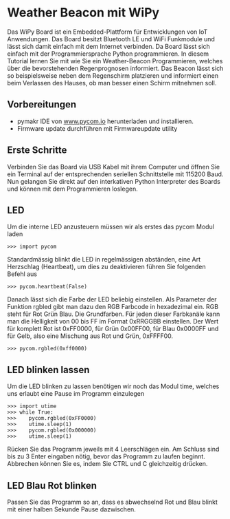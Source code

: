 # Weather Beacon mit WiPy
Das WiPy Board ist ein Embedded-Plattform für Entwicklungen von IoT Anwendungen. Das Board besitzt Bluetooth LE und WiFi Funkmodule und lässt sich damit einfach mit dem Internet verbinden. Da Board lässt sich einfach mit der Programmiersprache Python programmieren. 
In diesem Tutorial lernen Sie mit wie Sie ein Weather-Beacon Programmieren, welches über die bevorstehenden Regenprognosen informiert. Das Beacon lässt sich so beispielsweise neben dem Regenschirm platzieren und informiert einen beim Verlassen des Hauses, ob man besser einen Schirm mitnehmen soll.
## Vorbereitungen
- pymakr IDE von www.pycom.io herunterladen und installieren.
- Firmware update durchführen mit Firmwareupdate utility

## Erste Schritte
Verbinden Sie das Board via USB Kabel mit ihrem Computer und öffnen Sie ein Terminal auf der entsprechenden seriellen Schnittstelle mit 115200 Baud. Nun gelangen Sie direkt auf den interkativen Python Interpreter des Boards und können mit dem Programmieren loslegen.

## LED
Um die interne LED anzusteuern müssen wir als erstes das pycom Modul laden

    >>> import pycom
    
Standardmässig blinkt die LED in regelmässigen abständen, eine Art Herzschlag (Heartbeat), um dies zu deaktivieren führen Sie folgenden Befehl aus

    >>> pycom.heartbeat(False)
    
Danach lässt sich die Farbe der LED beliebig einstellen. Als Parameter der Funktion rgbled gibt man dazu den RGB Farbcode in hexadezimal ein. RGB steht für Rot Grün Blau. Die Grundfarben. Für jeden dieser Farbkanäle kann man die Helligkeit von 00 bis FF im Format 0xRRGGBB einstellen. Der Wert für komplett Rot ist 0xFF0000, für Grün 0x00FF00, für Blau 0x0000FF und für Gelb, also eine Mischung aus Rot und Grün, 0xFFFF00.

    >>> pycom.rgbled(0xff0000)
    
## LED blinken lassen
Um die LED blinken zu lassen benötigen wir noch das Modul time, welches uns erlaubt eine Pause im Programm einzulegen

    >>> import utime
    >>> while True:
    >>>    pycom.rgbled(0xFF0000)
    >>>    utime.sleep(1)
    >>>    pycom.rgbled(0x000000)
    >>>    utime.sleep(1)
    
Rücken Sie das Programm jeweils mit 4 Leerschlägen ein. Am Schluss sind bis zu 3 Enter eingaben nötig, bevor das Programm zu laufen beginnt. Abbrechen können Sie es, indem Sie CTRL und C gleichzeitig drücken.

## LED Blau Rot blinken
Passen Sie das Programm so an, dass es abwechselnd Rot und Blau blinkt mit einer halben Sekunde Pause dazwischen.


